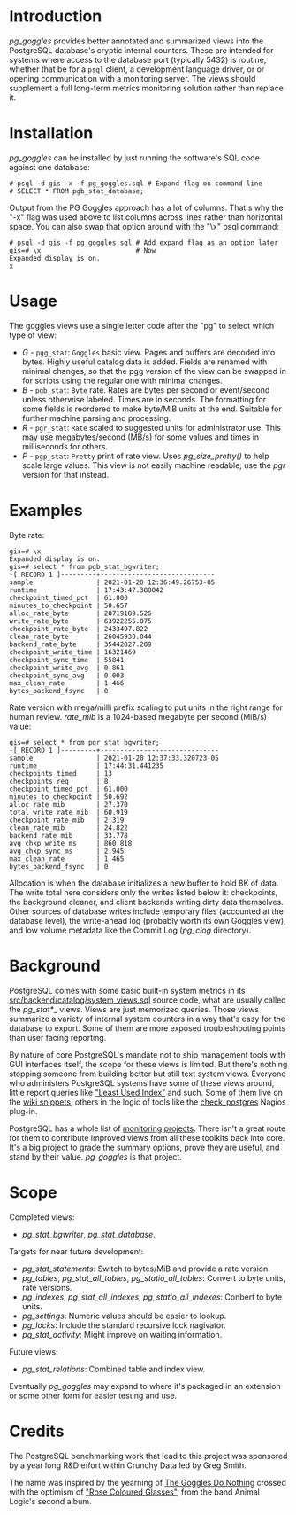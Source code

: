# Introduction

_pg\_goggles_ provides better annotated and summarized views into the PostgreSQL database's cryptic internal counters.  These are intended for systems where access to the database port (typically 5432) is routine, whether that be for a ``psql`` client, a development language driver, or or opening communication with a monitoring server.  The views should supplement a full long-term metrics monitoring solution rather than replace it.

# Installation

_pg\_goggles_ can be installed by just running the software's SQL code against one database:

    # psql -d gis -x -f pg_goggles.sql # Expand flag on command line
    # SELECT * FROM pgb_stat_database;

Output from the PG Goggles approach has a lot of columns.  That's why the "-x" flag was used above to list columns across lines rather than horizontal space.  You can also swap that option around with the "\x" psql command:

    # psql -d gis -f pg_goggles.sql # Add expand flag as an option later
    gis=# \x                        # Now
    Expanded display is on.
    x
# Usage

The goggles views use a single letter code after the "pg" to select which type of view:

* *G* - `pgg_stat`:  `Goggles` basic view.  Pages and buffers are decoded into bytes.  Highly useful catalog data is added.  Fields are renamed with minimal changes, so that the pgg version of the view can be swapped in for scripts using the regular one with minimal changes.
* *B* - `pgb_stat`:  `Byte` rate.  Rates are bytes per second or event/second unless otherwise labeled.  Times are in seconds.  The formatting for some fields is reordered to make byte/MiB units at the end.  Suitable for further machine parsing and processing.
* *R* - `pgr_stat`:  `Rate` scaled to suggested units for administrator use.  This may use megabytes/second (MB/s) for some values and times in milliseconds for others.
* *P* - `pgp_stat`:  `Pretty` print of rate view.  Uses _pg\_size\_pretty()_ to help scale large values.  This view is not easily machine readable; use the _pgr_ version for that instead.

# Examples

Byte rate:

    gis=# \x
    Expanded display is on.
    gis=# select * from pgb_stat_bgwriter;
    -[ RECORD 1 ]---------+-----------------------------
    sample                | 2021-01-20 12:36:49.26753-05
    runtime               | 17:43:47.388042
    checkpoint_timed_pct  | 61.000
    minutes_to_checkpoint | 50.657
    alloc_rate_byte       | 28719189.526
    write_rate_byte       | 63922255.075
    checkpoint_rate_byte  | 2433497.822
    clean_rate_byte       | 26045930.044
    backend_rate_byte     | 35442827.209
    checkpoint_write_time | 16321469
    checkpoint_sync_time  | 55841
    checkpoint_write_avg  | 0.861
    checkpoint_sync_avg   | 0.003
    max_clean_rate        | 1.466
    bytes_backend_fsync   | 0

Rate version with mega/milli prefix scaling to put units in the right range for human review.  _rate\_mib_ is a 1024-based megabyte per second (MiB/s) value:

    gis=# select * from pgr_stat_bgwriter;
    -[ RECORD 1 ]---------+------------------------------
    sample                | 2021-01-20 12:37:33.320723-05
    runtime               | 17:44:31.441235
    checkpoints_timed     | 13
    checkpoints_req       | 8
    checkpoint_timed_pct  | 61.000
    minutes_to_checkpoint | 50.692
    alloc_rate_mib        | 27.370
    total_write_rate_mib  | 60.919
    checkpoint_rate_mib   | 2.319
    clean_rate_mib        | 24.822
    backend_rate_mib      | 33.778
    avg_chkp_write_ms     | 860.818
    avg_chkp_sync_ms      | 2.945
    max_clean_rate        | 1.465
    bytes_backend_fsync   | 0

Allocation is when the database initializes a new buffer to hold 8K of data.   The write total here considers only the writes listed below it:  checkpoints, the background cleaner, and client backends writing dirty data themselves.  Other sources of database writes include temporary files (accounted at the database level), the write-ahead log (probably worth its own Goggles view), and low volume metadata like the Commit Log (_pg\_clog_ directory).

# Background

PostgreSQL comes with some basic built-in system metrics in its [src/backend/catalog/system_views.sql](https://github.com/postgres/postgres/blob/master/src/backend/catalog/system_views.sql) source code, what are usually called the _pg_stat*__ views.  Views are just memorized queries.  Those views summarize a variety of internal system counters in a way that's easy for the database to export.  Some of them are more exposed troubleshooting points than user facing reporting.  

By nature of core PostgreSQL's mandate not to ship management tools with GUI interfaces itself, the scope for these views is limited.  But there's nothing stopping someone from building better but still text system views.  Everyone who administers PostgreSQL systems have some of these views around, little report queries like ["Least Used Index"](https://wiki.postgresql.org/wiki/Index_Maintenance) and such.  Some of them live on the [wiki snippets](https://wiki.postgresql.org/wiki/Category:Snippets), others in the logic of tools like the [check_postgres](https://bucardo.org/check_postgres/) Nagios plug-in.

PostgreSQL has a whole list of [monitoring projects](https://wiki.postgresql.org/wiki/Monitoring).  There isn't a great route for them to contribute improved views from all these toolkits back into core.  It's a big project to grade the summary options, prove they are useful, and stand by their value.  _pg\_goggles_ is that project.

# Scope

Completed views:

* _pg\_stat\_bgwriter_, _pg\_stat\_database_.

Targets for near future development:

* _pg\_stat\_statements_:   Switch to bytes/MiB and provide a rate version.
* _pg\_tables_, _pg\_stat\_all\_tables_, _pg\_statio\_all\_tables_:  Convert to byte units, rate versions.
* _pg\_indexes_, _pg\_stat\_all\_indexes_, _pg\_statio\_all\_indexes_:  Conbert to byte units.
* _pg\_settings_:  Numeric values should be easier to lookup.
* _pg\_locks_:  Include the standard recursive lock nagivator.
* _pg\_stat\_activity_:  Might improve on waiting information.

Future views:
* _pg\_stat\_relations_:  Combined table and index view.

Eventually _pg\_goggles_ may expand to where it's packaged in an extension or some other form for easier testing and use.

# Credits

The PostgreSQL benchmarking work that lead to this project was sponsored by a year long R&D effort within Crunchy Data led by Greg Smith.

The name was inspired by the yearning of [The Goggles Do Nothing](https://knowyourmeme.com/memes/the-goggles-do-nothing) crossed with the optimism of ["Rose Coloured Glasses"](https://www.youtube.com/watch?v=Gp8knr8Ho-4), from the band Animal Logic's second album.